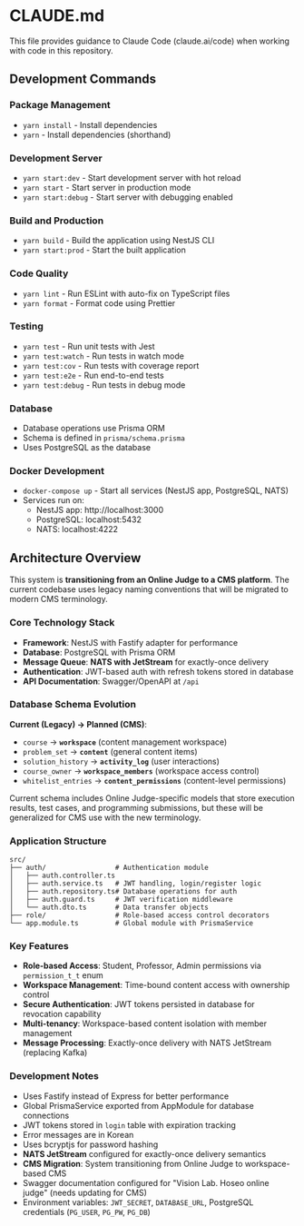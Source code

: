 # CLAUDE.md

This file provides guidance to Claude Code (claude.ai/code) when working with code in this repository.

## Development Commands

### Package Management
- `yarn install` - Install dependencies
- `yarn` - Install dependencies (shorthand)

### Development Server
- `yarn start:dev` - Start development server with hot reload
- `yarn start` - Start server in production mode
- `yarn start:debug` - Start server with debugging enabled

### Build and Production
- `yarn build` - Build the application using NestJS CLI
- `yarn start:prod` - Start the built application

### Code Quality
- `yarn lint` - Run ESLint with auto-fix on TypeScript files
- `yarn format` - Format code using Prettier

### Testing
- `yarn test` - Run unit tests with Jest
- `yarn test:watch` - Run tests in watch mode
- `yarn test:cov` - Run tests with coverage report
- `yarn test:e2e` - Run end-to-end tests
- `yarn test:debug` - Run tests in debug mode

### Database
- Database operations use Prisma ORM
- Schema is defined in `prisma/schema.prisma`
- Uses PostgreSQL as the database

### Docker Development
- `docker-compose up` - Start all services (NestJS app, PostgreSQL, NATS)
- Services run on:
  - NestJS app: http://localhost:3000
  - PostgreSQL: localhost:5432
  - NATS: localhost:4222

## Architecture Overview

This system is **transitioning from an Online Judge to a CMS platform**. The current codebase uses legacy naming conventions that will be migrated to modern CMS terminology.

### Core Technology Stack
- **Framework**: NestJS with Fastify adapter for performance
- **Database**: PostgreSQL with Prisma ORM
- **Message Queue**: **NATS with JetStream** for exactly-once delivery
- **Authentication**: JWT-based auth with refresh tokens stored in database
- **API Documentation**: Swagger/OpenAPI at `/api`

### Database Schema Evolution
**Current (Legacy) → Planned (CMS)**:
- `course` → **`workspace`** (content management workspace)
- `problem_set` → **`content`** (general content items)
- `solution_history` → **`activity_log`** (user interactions)
- `course_owner` → **`workspace_members`** (workspace access control)
- `whitelist_entries` → **`content_permissions`** (content-level permissions)

Current schema includes Online Judge-specific models that store execution results, test cases, and programming submissions, but these will be generalized for CMS use with the new terminology.

### Application Structure
```
src/
├── auth/                 # Authentication module
│   ├── auth.controller.ts
│   ├── auth.service.ts   # JWT handling, login/register logic
│   ├── auth.repository.ts# Database operations for auth
│   ├── auth.guard.ts     # JWT verification middleware
│   └── auth.dto.ts       # Data transfer objects
├── role/                 # Role-based access control decorators
└── app.module.ts         # Global module with PrismaService
```

### Key Features
- **Role-based Access**: Student, Professor, Admin permissions via `permission_t_t` enum
- **Workspace Management**: Time-bound content access with ownership control
- **Secure Authentication**: JWT tokens persisted in database for revocation capability
- **Multi-tenancy**: Workspace-based content isolation with member management
- **Message Processing**: Exactly-once delivery with NATS JetStream (replacing Kafka)

### Development Notes
- Uses Fastify instead of Express for better performance
- Global PrismaService exported from AppModule for database connections
- JWT tokens stored in `login` table with expiration tracking
- Error messages are in Korean
- Uses bcryptjs for password hashing
- **NATS JetStream** configured for exactly-once delivery semantics
- **CMS Migration**: System transitioning from Online Judge to workspace-based CMS
- Swagger documentation configured for "Vision Lab. Hoseo online judge" (needs updating for CMS)
- Environment variables: `JWT_SECRET`, `DATABASE_URL`, PostgreSQL credentials (`PG_USER`, `PG_PW`, `PG_DB`)